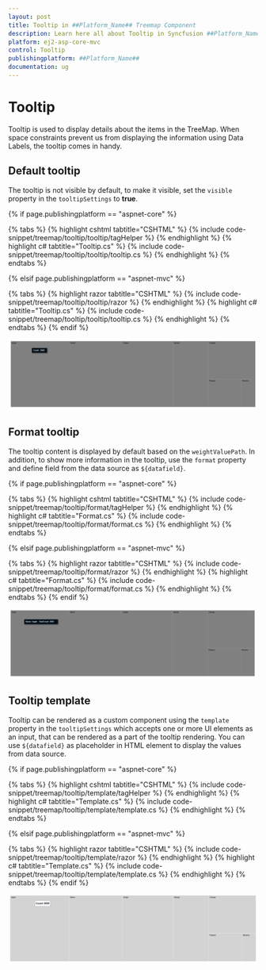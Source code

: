 ```yaml
---
layout: post
title: Tooltip in ##Platform_Name## Treemap Component
description: Learn here all about Tooltip in Syncfusion ##Platform_Name## Treemap component and more.
platform: ej2-asp-core-mvc
control: Tooltip
publishingplatform: ##Platform_Name##
documentation: ug
---
```


# Tooltip

Tooltip is used to display details about the items in the TreeMap. When space constraints prevent us from displaying the information using Data Labels, the tooltip comes in handy.

## Default tooltip

The tooltip is not visible by default, to make it visible, set the `visible` property in the `tooltipSettings` to **true**.

{% if page.publishingplatform == "aspnet-core" %}

{% tabs %}
{% highlight cshtml tabtitle="CSHTML" %}
{% include code-snippet/treemap/tooltip/tooltip/tagHelper %}
{% endhighlight %}
{% highlight c# tabtitle="Tooltip.cs" %}
{% include code-snippet/treemap/tooltip/tooltip/tooltip.cs %}
{% endhighlight %}
{% endtabs %}

{% elsif page.publishingplatform == "aspnet-mvc" %}

{% tabs %}
{% highlight razor tabtitle="CSHTML" %}
{% include code-snippet/treemap/tooltip/tooltip/razor %}
{% endhighlight %}
{% highlight c# tabtitle="Tooltip.cs" %}
{% include code-snippet/treemap/tooltip/tooltip/tooltip.cs %}
{% endhighlight %}
{% endtabs %}
{% endif %}



![TreeMap with tooltip](images/Tooltip/Tooltip.png)

## Format tooltip

The tooltip content is displayed by default based on the `weightValuePath`. In addition, to show more information in the tooltip, use the `format` property and define field from the data source as `${datafield}`.

{% if page.publishingplatform == "aspnet-core" %}

{% tabs %}
{% highlight cshtml tabtitle="CSHTML" %}
{% include code-snippet/treemap/tooltip/format/tagHelper %}
{% endhighlight %}
{% highlight c# tabtitle="Format.cs" %}
{% include code-snippet/treemap/tooltip/format/format.cs %}
{% endhighlight %}
{% endtabs %}

{% elsif page.publishingplatform == "aspnet-mvc" %}

{% tabs %}
{% highlight razor tabtitle="CSHTML" %}
{% include code-snippet/treemap/tooltip/format/razor %}
{% endhighlight %}
{% highlight c# tabtitle="Format.cs" %}
{% include code-snippet/treemap/tooltip/format/format.cs %}
{% endhighlight %}
{% endtabs %}
{% endif %}



![TreeMap with tooltip format](images/Tooltip/TooltipFormat.png)

## Tooltip template

Tooltip can be rendered as a custom component using the `template` property in the `tooltipSettings` which accepts one or more UI elements as an input, that can be rendered as a part of the tooltip rendering. You can use `${datafield}` as placeholder in HTML element to display the values from data source.

{% if page.publishingplatform == "aspnet-core" %}

{% tabs %}
{% highlight cshtml tabtitle="CSHTML" %}
{% include code-snippet/treemap/tooltip/template/tagHelper %}
{% endhighlight %}
{% highlight c# tabtitle="Template.cs" %}
{% include code-snippet/treemap/tooltip/template/template.cs %}
{% endhighlight %}
{% endtabs %}

{% elsif page.publishingplatform == "aspnet-mvc" %}

{% tabs %}
{% highlight razor tabtitle="CSHTML" %}
{% include code-snippet/treemap/tooltip/template/razor %}
{% endhighlight %}
{% highlight c# tabtitle="Template.cs" %}
{% include code-snippet/treemap/tooltip/template/template.cs %}
{% endhighlight %}
{% endtabs %}
{% endif %}



![TreeMap with tooltip template](images/Tooltip/Template.png)